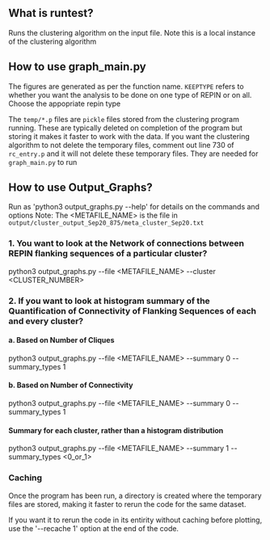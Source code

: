 ## What is runtest?
Runs the clustering algorithm on the input file. Note this is a local instance of the clustering algorithm

## How to use graph_main.py
The figures are generated as per the function name.
`KEEPTYPE` refers to whether you want the analysis to be done on one type of REPIN or on all. Choose the appopriate repin type

The `temp/*.p` files are `pickle` files stored from the clustering program running. These are typically deleted on completion of the program but storing it makes it faster to work with the data.
If you want the clustering algorithm to not delete the temporary files, comment out line 730 of `rc_entry.p` and it will not delete these temporary files. They are needed for `graph_main.py` to run

## How to use Output_Graphs?

Run as 'python3 output_graphs.py --help' for details on the commands and options
Note: The <METAFILE_NAME> is the file in `output/cluster_output_Sep20_875/meta_cluster_Sep20.txt`

### 1. You want to look at the Network of connections between REPIN flanking sequences of a particular cluster?

python3 output_graphs.py --file <METAFILE_NAME> --cluster <CLUSTER_NUMBER>

### 2. If you want to look at histogram summary of the Quantification of Connectivity of Flanking Sequences of each and every cluster?
#### a. Based on Number of Cliques

python3 output_graphs.py --file <METAFILE_NAME> --summary 0 --summary_types 1

#### b. Based on Number of Connectivity

python3 output_graphs.py --file <METAFILE_NAME> --summary 0 --summary_types 1

#### Summary for each cluster, rather than a histogram distribution

python3 output_graphs.py --file <METAFILE_NAME> --summary 1 --summary_types <0_or_1>

### Caching
Once the program has been run, a directory is created where the temporary files are stored, making it faster to rerun the code for the same dataset. 

If you want it to rerun the code in its entirity without caching before plotting, use the '--recache 1' option at the end of the code.
